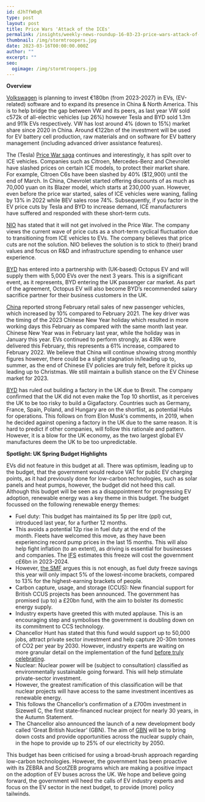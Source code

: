 ```yaml
---
id: dJhTfW0qR
type: post
layout: post
title: Price Wars 'Attack of the ICEs'
permalink: /insights/weekly-news-roundup-16-03-23-price-wars-attack-of-the-ices/
thumbnail: /img/stormtroopers.jpg
date: 2023-03-16T00:00:00.000Z
author: ""
excerpt: ""
seo:
  ogimage: /img/stormtroopers.jpg
---
```

**Overview**

[Volkswagen](https://europe.autonews.com/automakers/vw-increases-spending-boost-ev-software-efforts) is planning to invest €180bn (from 2023-2027) in EVs, (EV-related) software and to expand its presence in China & North America. This is to help bridge the gap between VW and its peers, as last year VW sold c572k of all-electric vehicles (up 26%) however Tesla and BYD sold 1.3m and 911k EVs respectively. VW has lost around 4% (down to 15%) market share since 2020 in China. Around €122bn of the investment will be used for EV battery cell production, raw materials and on software for EV battery management (including advanced driver assistance features).

The (Tesla) [Price War saga](https://www.autonews.com/china/why-citroen-chevrolet-are-slashing-china-car-prices?utm_source=Newsletter-BreakingNewsNorthAmerica_1678803909&utm_medium=email&utm_content=RaR) continues and interestingly, it has spilt over to ICE vehicles. Companies such as Citroen, Mercedes-Benz and Chevrolet have slashed prices on certain ICE models, to protect their market share. For example, Citroen C6s have been slashed by 40% ($12,900) until the end of March. In China, Chevrolet started offering discounts of as much as 70,000 yuan on its Blazer model, which starts at 230,000 yuan. However, even before the price war started, sales of ICE vehicles were waning, falling by 13% in 2022 while BEV sales rose 74%. Subsequently, if you factor in the EV price cuts by Tesla and BYD to increase demand, ICE manufacturers have suffered and responded with these short-term cuts.

[NIO](https://cnevpost.com/2023/03/14/nio-wont-get-involved-in-price-war-exec-says/) has stated that it will not get involved in the Price War. The company views the current wave of price cuts as a short-term cyclical fluctuation due to transitioning from ICE vehicles to EVs. The company believes that price cuts are not the solution. NIO believes the solution is to stick to (their) brand values and focus on R&D and infrastructure spending to enhance user experience. 

[BYD](https://www.fleetnews.co.uk/news/manufacturer-news/2023/03/13/octopus-ev-orders-5-000-electric-vehicles-from-byd) has entered into a partnership with (UK-based) Octopus EV and will supply them with 5,000 EVs over the next 3 years. This is a significant event, as it represents, BYD entering the UK passenger car market. As part of the agreement, Octopus EV will also become BYD’s recommended salary sacrifice partner for their business customers in the UK.

[China](https://www.autonews.com/china/china-market-rebounds-10-feb-more-working-days?utm_source=Newsletter-BreakingNewsNorthAmerica_1678803909&utm_medium=email&utm_content=RaR) reported strong February retail sales of new passenger vehicles, which increased by 10% compared to February 2021. The key driver was the timing of the 2023 Chinese New Year holiday which resulted in more working days this February as compared with the same month last year. Chinese New Year was in February last year, while the holiday was in January this year. EVs continued to perform strongly, as 439k were delivered this February, this represents a 61% increase, compared to February 2022. We believe that China will continue showing strong monthly figures however, there could be a slight stagnation in/leading up to, summer, as the end of Chinese EV policies are truly felt, before it picks up leading up to Christmas. We still maintain a bullish stance on the EV Chinese market for 2023. 

[BYD](https://www.proactiveinvestors.co.uk/companies/news/1008791/chinese-ev-manufacturer-byd-rules-out-uk-factory-because-of-brexit-1008791.html) has ruled out building a factory in the UK due to Brexit. The company confirmed that the UK did not even make the Top 10 shortlist, as it perceives the UK to be too risky to build a Gigafactory. Countries such as Germany, France, Spain, Poland, and Hungary are on the shortlist, as potential Hubs for operations. This follows on from Elon Musk's comments, in 2019, when he decided against opening a factory in the UK due to the same reason. It is hard to predict if other companies, will follow this rationale and pattern. However, it is a blow for the UK economy, as the two largest global EV manufactures deem the UK to be too unpredictable. 

**Spotlight: UK Spring Budget Highlights**

EVs did not feature in this budget at all. There was optimism, leading up to the budget, that the government would reduce VAT for public EV charging points, as it had previously done for low-carbon technologies, such as solar panels and heat pumps, however, the budget did not heed this call. Although this budget will be seen as a disappointment for progressing EV adoption, renewable energy was a key theme in this budget. The budget focussed on the following renewable energy themes:

* Fuel duty: This budget has maintained its 5p per litre (ppl) cut, introduced last year, for a further 12 months.
* This avoids a potential 12p rise in fuel duty at the end of the month. Fleets have welcomed this move, as they have been experiencing record pump prices in the last 15 months. This will also help fight inflation (to an extent), as driving is essential for businesses and companies. The [IFS](https://ifs.org.uk/articles/fiscal-backdrop-spring-budget-2023) estimates this freeze will cost the government c£6bn in 2023-2024.
* However, [the SMF](https://www.smf.co.uk/revealed-cutting-fuel-duty-helps-the-rich-not-white-van-man/) argues this is not enough, as fuel duty freeze savings this year will only impact 5% of the lowest-income brackets, compared to 13% for the highest-earning brackets of people.  
* Carbon capture, usage, and storage (CCUS): New financial support for British CCUS projects has been announced. The government has promised (up to) a £20bn fund, with the aim to bolster its domestic energy supply.
* Industry experts have greeted this with muted applause. This is an encouraging step and symbolises the government is doubling down on its commitment to CCS technology.
* Chancellor Hunt has stated that this fund would support up to 50,000 jobs, attract private sector investment and help capture 20-30m tonnes of CO2 per year by 2030. However, industry experts are waiting on more granular detail on the implementation of the fund [before truly celebrating](https://kpmg.com/uk/en/home/media/press-releases/2023/03/spring-budget-2023-20-billion-funding-a-down-payment1.html).   
* Nuclear: Nuclear power will be (subject to consultation) classified as environmentally sustainable going forward. This will help stimulate private-sector investment.
* However, the greatest ramification of this classification will be that nuclear projects will have access to the same investment incentives as renewable energy.  
* This follows the Chancellor’s confirmation of a £700m investment in Sizewell C, the first state-financed nuclear project for nearly 30 years, in the Autumn Statement.
* The Chancellor also announced the launch of a new development body called ‘Great British Nuclear’ (GBN). The aim of [GBN](https://www.pinsentmasons.com/out-law/news/budget-2023-carbon-nuclear#:~:text=The%2520move%2520will%2520give%2520nuclear,years%2520%25E2%2580%2593%2520in%2520the%2520Autumn%2520Statement.) will be to bring down costs and provide opportunities across the nuclear supply chain, in the hope to provide up to 25% of our electricity by 2050.

This budget has been criticised for using a broad-brush approach regarding low-carbon technologies. However, the government has been proactive with its ZEBRA and ScotZEB programs which are making a positive impact on the adoption of EV buses across the UK. We hope and believe going forward, the government will heed the calls of EV industry experts and focus on the EV sector in the next budget, to provide (more) policy tailwinds.